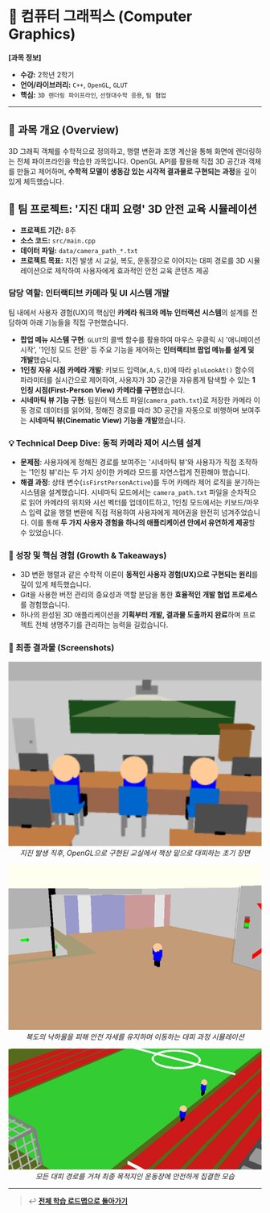 # 🧠 컴퓨터 그래픽스 (Computer Graphics)

**[과목 정보]**
- **수강:** 2학년 2학기
- **언어/라이브러리:** `C++`, `OpenGL`, `GLUT`
- **핵심:** `3D 렌더링 파이프라인`, `선형대수학 응용`, `팀 협업`

---

## 📖 과목 개요 (Overview)
3D 그래픽 객체를 수학적으로 정의하고, 행렬 변환과 조명 계산을 통해 화면에 렌더링하는 전체 파이프라인을 학습한 과목입니다. OpenGL API를 활용해 직접 3D 공간과 객체를 만들고 제어하며, **수학적 모델이 생동감 있는 시각적 결과물로 구현되는 과정**을 깊이 있게 체득했습니다.

## 🚀 팀 프로젝트: '지진 대피 요령' 3D 안전 교육 시뮬레이션

- **프로젝트 기간:** 8주
- **소스 코드:** `src/main.cpp`
- **데이터 파일:** `data/camera_path_*.txt`
- **프로젝트 목표:** 지진 발생 시 교실, 복도, 운동장으로 이어지는 대피 경로를 3D 시뮬레이션으로 제작하여 사용자에게 효과적인 안전 교육 콘텐츠 제공

### 담당 역할: 인터랙티브 카메라 및 UI 시스템 개발

팀 내에서 사용자 경험(UX)의 핵심인 **카메라 워크와 메뉴 인터랙션 시스템**의 설계를 전담하여 아래 기능들을 직접 구현했습니다.

-   **팝업 메뉴 시스템 구현**: `GLUT`의 콜백 함수를 활용하여 마우스 우클릭 시 '애니메이션 시작', '1인칭 모드 전환' 등 주요 기능을 제어하는 **인터랙티브 팝업 메뉴를 설계 및 개발**했습니다.
-   **1인칭 자유 시점 카메라 개발**: 키보드 입력(`W,A,S,D`)에 따라 `gluLookAt()` 함수의 파라미터를 실시간으로 제어하여, 사용자가 3D 공간을 자유롭게 탐색할 수 있는 **1인칭 시점(First-Person View) 카메라를 구현**했습니다.
-   **시네마틱 뷰 기능 구현**: 팀원이 텍스트 파일(`camera_path.txt`)로 저장한 카메라 이동 경로 데이터를 읽어와, 정해진 경로를 따라 3D 공간을 자동으로 비행하며 보여주는 **시네마틱 뷰(Cinematic View) 기능을 개발**했습니다.

### 💡 Technical Deep Dive: 동적 카메라 제어 시스템 설계

-   **문제점**: 사용자에게 정해진 경로를 보여주는 '시네마틱 뷰'와 사용자가 직접 조작하는 '1인칭 뷰'라는 두 가지 상이한 카메라 모드를 자연스럽게 전환해야 했습니다.
-   **해결 과정**: 상태 변수(`isFirstPersonActive`)를 두어 카메라 제어 로직을 분기하는 시스템을 설계했습니다. 시네마틱 모드에서는 `camera_path.txt` 파일을 순차적으로 읽어 카메라의 위치와 시선 벡터를 업데이트하고, 1인칭 모드에서는 키보드/마우스 입력 값을 행렬 변환에 직접 적용하여 사용자에게 제어권을 완전히 넘겨주었습니다. 이를 통해 **두 가지 사용자 경험을 하나의 애플리케이션 안에서 유연하게 제공**할 수 있었습니다.

### 🌱 성장 및 핵심 경험 (Growth & Takeaways)
-   3D 변환 행렬과 같은 수학적 이론이 **동적인 사용자 경험(UX)으로 구현되는 원리**를 깊이 있게 체득했습니다.
-   Git을 사용한 버전 관리의 중요성과 역할 분담을 통한 **효율적인 개발 협업 프로세스**를 경험했습니다.
-   하나의 완성된 3D 애플리케이션을 **기획부터 개발, 결과물 도출까지 완료**하며 프로젝트 전체 생명주기를 관리하는 능력을 길렀습니다.

### 📸 최종 결과물 (Screenshots)

<p align="center">
  <img src="./assets/cg-project-earthquake-scene-01-classroom.jpg" alt="재난 안전 교육 애니메이션 실행 화면" width="600"/>
  <br/>
  <i>지진 발생 직후, OpenGL으로 구현된 교실에서 책상 밑으로 대피하는 초기 장면</i>
</p>

<p align="center">
  <img src="./assets/cg-project-earthquake-scene-02-hallway.png" alt="재난 안전 교육 애니메이션 실행 화면" width="600"/>
  <br/>
  <i>복도의 낙하물을 피해 안전 자세를 유지하며 이동하는 대피 과정 시뮬레이션</i>
</p>

<p align="center">
  <img src="./assets/cg-project-earthquake-scene-03-schoolyard.png" alt="재난 안전 교육 애니메이션 실행 화면" width="600"/>
  <br/>
  <i>모든 대피 경로를 거쳐 최종 목적지인 운동장에 안전하게 집결한 모습</i>
</p>

---
> ↩️ **[전체 학습 로드맵으로 돌아가기](../../README.md)**
